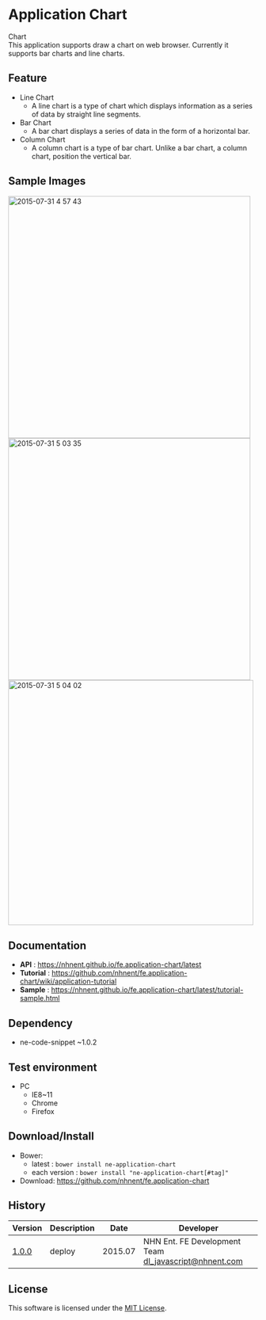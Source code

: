 Application Chart
===============
Chart<br>
This application supports draw a chart on web browser.
Currently it supports bar charts and line charts.

## Feature

* Line Chart<br>
   * A line chart is a type of chart which displays information as a series of data by straight line segments.
* Bar Chart<br>
   * A bar chart displays a series of data in the form of a horizontal bar.
* Column Chart<br>
   * A column chart is a type of bar chart. Unlike a bar chart, a column chart, position the vertical bar.

## Sample Images

<img width="489" alt="2015-07-31 4 57 43" src="https://cloud.githubusercontent.com/assets/2888775/9003070/bb67111c-37a5-11e5-8cd5-3912ed48081e.png">

<img width="489" alt="2015-07-31 5 03 35" src="https://cloud.githubusercontent.com/assets/2888775/9003145/4479a1ea-37a6-11e5-8780-06858ff50283.png">

<img width="495" alt="2015-07-31 5 04 02" src="https://cloud.githubusercontent.com/assets/2888775/9003143/40f2247a-37a6-11e5-81c0-56e274963930.png">

## Documentation
* **API** : https://nhnent.github.io/fe.application-chart/latest
* **Tutorial** : https://github.com/nhnent/fe.application-chart/wiki/application-tutorial
* **Sample** : https://nhnent.github.io/fe.application-chart/latest/tutorial-sample.html

## Dependency
* ne-code-snippet ~1.0.2

## Test environment
* PC
	* IE8~11
	* Chrome
	* Firefox

## Download/Install
* Bower:
   * latest : `bower install ne-application-chart`
   * each version : `bower install "ne-application-chart[#tag]"`
* Download: https://github.com/nhnent/fe.application-chart

## History
| Version | Description | Date | Developer |
| ---- | ---- | ---- | ---- |
| <a href="https://nhnent.github.io/fe.application-grid/1.0.0">1.0.0</a> | deploy | 2015.07 | NHN Ent. FE Development Team <dl_javascript@nhnent.com> |

## License
This software is licensed under the [MIT License](https://github.com/nhnent/fe.application-grid/blob/master/LICENSE).
